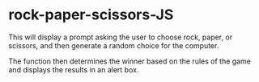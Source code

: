 # rock-paper-scissors-JS

This will display a prompt asking the user to choose rock, paper, or scissors, and then generate a random choice for the computer. 

The function then determines the winner based on the rules of the game and displays the results in an alert box.
